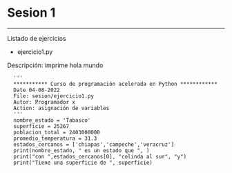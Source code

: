 # Sesion 1

---
Listado de ejercicios

* ejercicio1.py

Descripción: imprime hola mundo

      '''
      *********** Curso de programación acelerada en Python ************
      Date 04-08-2022
      File: sesion/ejercicio1.py
      Autor: Programador x
      Action: asignación de variables
      '''
      nombre_estado = 'Tabasco'
      superficie = 25267
      poblacion_total = 2403000000
      promedio_temperatura = 31.3
      estados_cercanos = ['chiapas','campeche','veracruz']
      print(nombre_estado, " es un estado que ", )
      print("con ",estados_cercanos[0], "colinda al sur", "y")
      print("Tiene una superficie de ", superficie)


